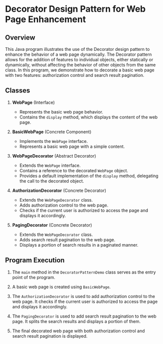 # Decorator Design Pattern for Web Page Enhancement

## Overview

This Java program illustrates the use of the Decorator design pattern to enhance the behavior of a web page dynamically. The Decorator pattern allows for the addition of features to individual objects, either statically or dynamically, without affecting the behavior of other objects from the same class. In this program, we demonstrate how to decorate a basic web page with two features: authorization control and search result pagination.

## Classes

1. **WebPage** (Interface)
   - Represents the basic web page behavior.
   - Contains the `display` method, which displays the content of the web page.

2. **BasicWebPage** (Concrete Component)
   - Implements the `WebPage` interface.
   - Represents a basic web page with a simple content.

3. **WebPageDecorator** (Abstract Decorator)
   - Extends the `WebPage` interface.
   - Contains a reference to the decorated `WebPage` object.
   - Provides a default implementation of the `display` method, delegating the call to the decorated object.

4. **AuthorizationDecorator** (Concrete Decorator)
   - Extends the `WebPageDecorator` class.
   - Adds authorization control to the web page.
   - Checks if the current user is authorized to access the page and displays it accordingly.

5. **PagingDecorator** (Concrete Decorator)
   - Extends the `WebPageDecorator` class.
   - Adds search result pagination to the web page.
   - Displays a portion of search results in a paginated manner.

## Program Execution

1. The `main` method in the `DecoratorPatternDemo` class serves as the entry point of the program.

2. A basic web page is created using `BasicWebPage`.

3. The `AuthorizationDecorator` is used to add authorization control to the web page. It checks if the current user is authorized to access the page and displays it accordingly.

4. The `PagingDecorator` is used to add search result pagination to the web page. It splits the search results and displays a portion of them.

5. The final decorated web page with both authorization control and search result pagination is displayed.



